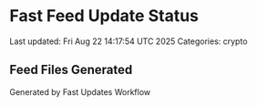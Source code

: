 # Fast Feed Update Status
Last updated: Fri Aug 22 14:17:54 UTC 2025
Categories: crypto

## Feed Files Generated

Generated by Fast Updates Workflow
